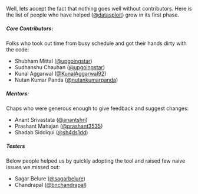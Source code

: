 Well, lets accept the fact that nothing goes well without contributors. Here is the list of people who have helped  ([@datasploit](https://twitter.com/datasploit)) grow in its first phase. 

##### Core Contributors:
Folks who took out time from busy schedule and got their hands dirty with the code:
* Shubham Mittal ([@upgoingstar](https://twitter.com/upgoingstar)) 
* Sudhanshu Chauhan ([@upgoingstar](https://twitter.com/sudhanshu_c))
* Kunal Aggarwal ([@KunalAggarwal92](https://twitter.com/KunalAggarwal92))
* Nutan Kumar Panda ([@nutankumarpanda](https://twitter.com/nutankumarpanda))

##### Mentors:
Chaps who were generous enough to give feedback and suggest changes:
* Anant Srivastata ([@anantshri](https://twitter.com/anantshri))
* Prashant Mahajan ([@prashant3535](https://twitter.com/prashant3535))
* Shadab Siddiqui ([@sh4ds1dd](https://twitter.com/sh4ds1dd))

##### Testers
Below people helped us by quickly adopting the tool and raised few naive issues we missed out:
* Sagar Belure ([@sagarbelure](https://twitter.com/sagarbelure))
* Chandrapal ([@bnchandrapal](https://twitter.com/bnchandrapal))